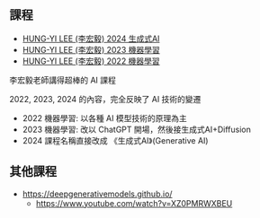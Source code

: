 

## 課程

* [HUNG-YI LEE (李宏毅) 2024 生成式AI](https://speech.ee.ntu.edu.tw/~hylee/genai/2024-spring.php)
* [HUNG-YI LEE (李宏毅) 2023 機器學習](https://speech.ee.ntu.edu.tw/~hylee/ml/2023-spring.php)
* [HUNG-YI LEE (李宏毅) 2022 機器學習](https://speech.ee.ntu.edu.tw/~hylee/ml/2022-spring.php)


李宏毅老師講得超棒的 AI 課程

2022, 2023, 2024 的內容，完全反映了 AI 技術的變遷

* 2022 機器學習: 以各種 AI 模型技術的原理為主
* 2023 機器學習: 改以 ChatGPT 開場，然後接生成式AI+Diffusion
* 2024 課程名稱直接改成 《生成式AI》(Generative AI)

## 其他課程

* https://deepgenerativemodels.github.io/
    * https://www.youtube.com/watch?v=XZ0PMRWXBEU
